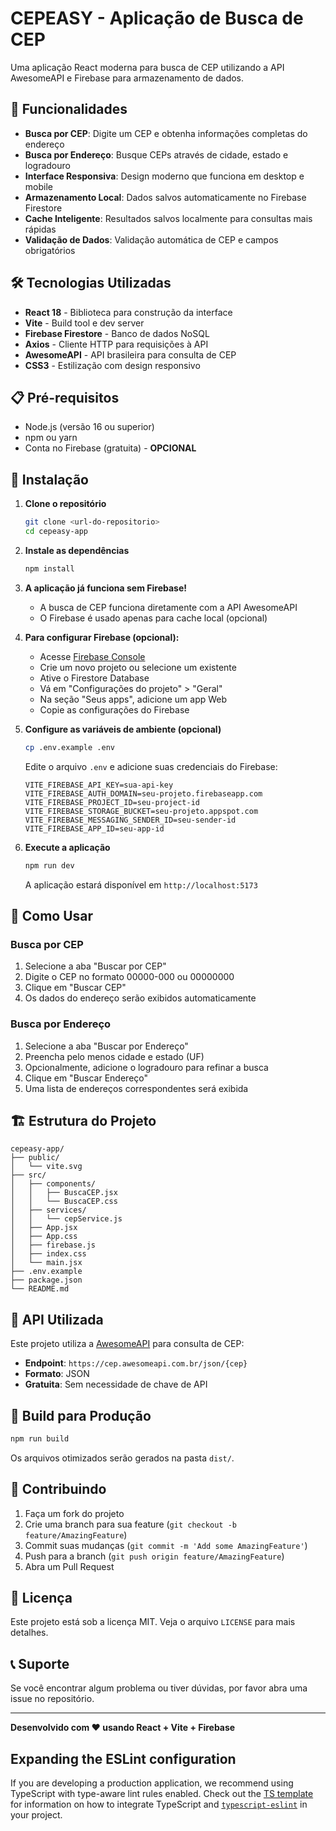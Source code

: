 # CEPEASY - Aplicação de Busca de CEP

Uma aplicação React moderna para busca de CEP utilizando a API AwesomeAPI e Firebase para armazenamento de dados.

## 🚀 Funcionalidades

- **Busca por CEP**: Digite um CEP e obtenha informações completas do endereço
- **Busca por Endereço**: Busque CEPs através de cidade, estado e logradouro
- **Interface Responsiva**: Design moderno que funciona em desktop e mobile
- **Armazenamento Local**: Dados salvos automaticamente no Firebase Firestore
- **Cache Inteligente**: Resultados salvos localmente para consultas mais rápidas
- **Validação de Dados**: Validação automática de CEP e campos obrigatórios

## 🛠️ Tecnologias Utilizadas

- **React 18** - Biblioteca para construção da interface
- **Vite** - Build tool e dev server
- **Firebase Firestore** - Banco de dados NoSQL
- **Axios** - Cliente HTTP para requisições à API
- **AwesomeAPI** - API brasileira para consulta de CEP
- **CSS3** - Estilização com design responsivo

## 📋 Pré-requisitos

- Node.js (versão 16 ou superior)
- npm ou yarn
- Conta no Firebase (gratuita) - **OPCIONAL**

## 🔧 Instalação

1. **Clone o repositório**
   ```bash
   git clone <url-do-repositorio>
   cd cepeasy-app
   ```

2. **Instale as dependências**
   ```bash
   npm install
   ```

3. **A aplicação já funciona sem Firebase!**
   - A busca de CEP funciona diretamente com a API AwesomeAPI
   - O Firebase é usado apenas para cache local (opcional)

4. **Para configurar Firebase (opcional):**
   - Acesse [Firebase Console](https://console.firebase.google.com/)
   - Crie um novo projeto ou selecione um existente
   - Ative o Firestore Database
   - Vá em "Configurações do projeto" > "Geral"
   - Na seção "Seus apps", adicione um app Web
   - Copie as configurações do Firebase

5. **Configure as variáveis de ambiente (opcional)**
   ```bash
   cp .env.example .env
   ```
   
   Edite o arquivo `.env` e adicione suas credenciais do Firebase:
   ```env
   VITE_FIREBASE_API_KEY=sua-api-key
   VITE_FIREBASE_AUTH_DOMAIN=seu-projeto.firebaseapp.com
   VITE_FIREBASE_PROJECT_ID=seu-project-id
   VITE_FIREBASE_STORAGE_BUCKET=seu-projeto.appspot.com
   VITE_FIREBASE_MESSAGING_SENDER_ID=seu-sender-id
   VITE_FIREBASE_APP_ID=seu-app-id
   ```

5. **Execute a aplicação**
   ```bash
   npm run dev
   ```

   A aplicação estará disponível em `http://localhost:5173`

## 📱 Como Usar

### Busca por CEP
1. Selecione a aba "Buscar por CEP"
2. Digite o CEP no formato 00000-000 ou 00000000
3. Clique em "Buscar CEP"
4. Os dados do endereço serão exibidos automaticamente

### Busca por Endereço
1. Selecione a aba "Buscar por Endereço"
2. Preencha pelo menos cidade e estado (UF)
3. Opcionalmente, adicione o logradouro para refinar a busca
4. Clique em "Buscar Endereço"
5. Uma lista de endereços correspondentes será exibida

## 🏗️ Estrutura do Projeto

```
cepeasy-app/
├── public/
│   └── vite.svg
├── src/
│   ├── components/
│   │   ├── BuscaCEP.jsx
│   │   └── BuscaCEP.css
│   ├── services/
│   │   └── cepService.js
│   ├── App.jsx
│   ├── App.css
│   ├── firebase.js
│   ├── index.css
│   └── main.jsx
├── .env.example
├── package.json
└── README.md
```

## 🔗 API Utilizada

Este projeto utiliza a [AwesomeAPI](https://docs.awesomeapi.com.br/api-cep) para consulta de CEP:

- **Endpoint**: `https://cep.awesomeapi.com.br/json/{cep}`
- **Formato**: JSON
- **Gratuita**: Sem necessidade de chave de API

## 🚀 Build para Produção

```bash
npm run build
```

Os arquivos otimizados serão gerados na pasta `dist/`.

## 🤝 Contribuindo

1. Faça um fork do projeto
2. Crie uma branch para sua feature (`git checkout -b feature/AmazingFeature`)
3. Commit suas mudanças (`git commit -m 'Add some AmazingFeature'`)
4. Push para a branch (`git push origin feature/AmazingFeature`)
5. Abra um Pull Request

## 📄 Licença

Este projeto está sob a licença MIT. Veja o arquivo `LICENSE` para mais detalhes.

## 📞 Suporte

Se você encontrar algum problema ou tiver dúvidas, por favor abra uma issue no repositório.

---

**Desenvolvido com ❤️ usando React + Vite + Firebase**

## Expanding the ESLint configuration

If you are developing a production application, we recommend using TypeScript with type-aware lint rules enabled. Check out the [TS template](https://github.com/vitejs/vite/tree/main/packages/create-vite/template-react-ts) for information on how to integrate TypeScript and [`typescript-eslint`](https://typescript-eslint.io) in your project.
